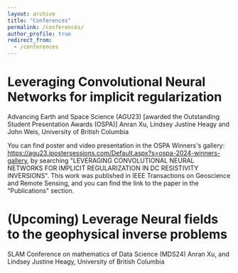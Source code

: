 ```yaml
---
layout: archive
title: "Conferences"
permalink: /conferences/
author_profile: true
redirect_from:
  - /conferences
---
```


Leveraging Convolutional Neural Networks for implicit regularization
======
Advancing Earth and Space Science (AGU23) [awarded the Outstanding Student Presentation Awards (OSPA)]
Anran Xu, Lindsey Justine Heagy and John Weis, University of British Columbia

You can find poster and video presentation in the OSPA Winners's gallery: https://agu23.ipostersessions.com/Default.aspx?s=ospa-2024-winners-gallery, by searching "LEVERAGING CONVOLUTIONAL NEURAL NETWORKS FOR IMPLICIT REGULARIZATION IN DC RESISTIVITY INVERSIONS". This work was published in IEEE Transactions on Geoscience and Remote Sensing, and you can find the link to the paper in the "Publications" section.


(Upcoming) Leverage Neural fields to the geophysical inverse problems
======
SLAM Conference on mathematics of Data Science (MDS24)
Anran Xu, and Lindsey Justine Heagy, University of British Columbia

